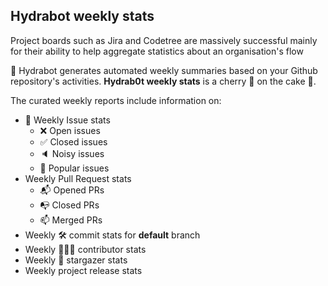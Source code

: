 ## Hydrabot weekly stats

Project boards such as Jira and Codetree are massively successful mainly for their ability to help aggregate statistics about an organisation's flow

🤖 Hydrabot generates automated weekly summaries based on your Github repository's activities. **Hydrab0t weekly stats** is a cherry 🍒 on the cake 🧁. 

The curated weekly reports include information on:

- 🔖 Weekly Issue stats
  - ❌ Open issues
  - ✅ Closed issues
  - 🔈 Noisy issues
  - 🎉 Popular issues
- Weekly Pull Request stats
  - 📬 Opened PRs
  - 📭 Closed PRs
  - 📫 Merged PRs
- Weekly 🛠 commit stats for **default** branch
- Weekly 👨🏻‍🚒 contributor stats
- Weekly 💫 stargazer stats
- Weekly project release stats